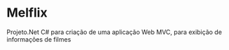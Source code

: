 # Melflix
Projeto.Net C# para criação de uma aplicação Web MVC, para exibição de informações de filmes
